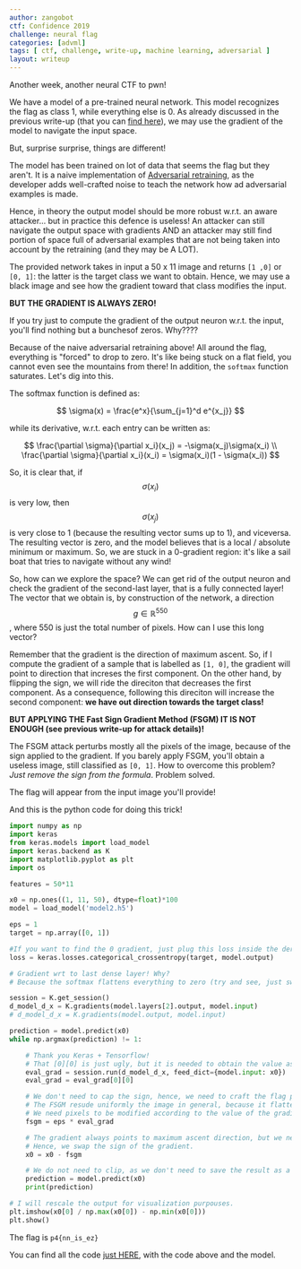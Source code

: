 ```yaml
---
author: zangobot
ctf: Confidence 2019
challenge: neural flag
categories: [advml]
tags: [ ctf, challenge, write-up, machine learning, adversarial ]
layout: writeup
---
```


<script type="text/javascript" src="http://cdn.mathjax.org/mathjax/latest/MathJax.js?config=TeX-AMS-MML_HTMLorMML"></script>

Another week, another neural CTF to pwn!

We have a model of a pre-trained neural network. This model recognizes the flag as class 1, while everything else is 0.
As already discussed in the previous write-up (that you can [find here](/advml/2019/03/10/facesafe.html)), we may use the gradient of the model to navigate the input space.

But, surprise surprise, things are different!

The model has been trained on lot of data that seems the flag but they aren't.
It is a naive implementation of [Adversarial retraining](https://arxiv.org/pdf/1702.06280.pdf), as the developer adds well-crafted noise to teach the network how ad adversarial examples is made.

Hence, in theory the output model should be more robust w.r.t. an aware attacker... but in practice this defence is useless!
An attacker can still navigate the output space with gradients AND an attacker may still find portion of space full of adversarial examples that are not being taken into account by the retraining (and they may be A LOT).

The provided network takes in input a 50 x 11 image and returns ```[1 ,0]``` or ```[0, 1]```: the latter is the target class we want to obtain.
Hence, we may use a black image and see how the gradient toward that class modifies the input.

**BUT THE GRADIENT IS ALWAYS ZERO!**

If you try just to compute the gradient of the output neuron w.r.t. the input, you'll find nothing but a bunchesof zeros.
Why????

Because of the naive adversarial retraining above! All around the flag, everything is "forced" to drop to zero.
It's like being stuck on a flat field, you cannot even see the mountains from there!
In addition, the ```softmax``` function saturates. Let's dig into this.

The softmax function is defined as:

$$
\sigma(x) = \frac{e^x}{\sum_{j=1}^d e^{x_j}}
$$

while its derivative, w.r.t. each entry can be written as:

$$
\frac{\partial \sigma}{\partial x_i}(x_j) = -\sigma(x_j)\sigma(x_i)
\\
\frac{\partial \sigma}{\partial x_i}(x_i) = \sigma(x_i)(1 - \sigma(x_i))
$$

So, it is clear that, if $$\sigma(x_i)$$ is very low, then $$\sigma(x_j)$$ is very close to 1 (because the resulting vector sums up to 1), and viceversa.
The resulting vector is zero, and the model believes that is a local / absolute minimum or maximum.
So, we are stuck in a 0-gradient region: it's like a sail boat that tries to navigate without any wind!

So, how can we explore the space?
We can get rid of the output neuron and check the gradient of the second-last layer, that is a fully connected layer!
The vector that we obtain is, by construction of the network, a direction $$g \in \mathbb{R}^{550}$$, where 550 is just the total number of pixels.
How can I use this long vector?

Remember that the gradient is the direction of maximum ascent.
So, if I compute the gradient of a sample that is labelled as ```[1, 0]```, the gradient will point to direction that increses the first component.
On the other hand, by flipping the sign, we will ride the direciton that decreases the first component.
As a consequence, following this direciton will increase the second component: **we have out direction towards the target class!**

**BUT APPLYING THE Fast Sign Gradient Method (FSGM) IT IS NOT ENOUGH (see previous write-up for attack details)!**

The FSGM attack perturbs mostly all the pixels of the image, because of the sign applied to the gradient.
If you barely apply FSGM, you'll obtain a useless image, still classified as ```[0, 1]```.
How to overcome this problem?
*Just remove the sign from the formula*. Problem solved.

The flag will appear from the input image you'll provide!

And this is the python code for doing this trick!

```python
import numpy as np
import keras
from keras.models import load_model
import keras.backend as K
import matplotlib.pyplot as plt
import os

features = 50*11

x0 = np.ones((1, 11, 50), dtype=float)*100
model = load_model('model2.h5')

eps = 1
target = np.array([0, 1])

#If you want to find the 0 gradient, just plug this loss inside the derivative.
loss = keras.losses.categorical_crossentropy(target, model.output)

# Gradient wrt to last dense layer! Why?
# Because the softmax flattens everything to zero (try and see, just swap the definitions)

session = K.get_session()
d_model_d_x = K.gradients(model.layers[2].output, model.input)
# d_model_d_x = K.gradients(model.output, model.input)

prediction = model.predict(x0)
while np.argmax(prediction) != 1:

    # Thank you Keras + Tensorflow!
    # That [0][0] is just ugly, but it is needed to obtain the value as an array.
    eval_grad = session.run(d_model_d_x, feed_dict={model.input: x0})
    eval_grad = eval_grad[0][0]

    # We don't need to cap the sign, hence, we need to craft the flag point.
    # The FSGM resude uniformly the image in general, because it flattens the gradient to barely +/-1.
    # We need pixels to be modified according to the value of the gradient in their position.
    fsgm = eps * eval_grad

    # The gradient always points to maximum ascent direction, but we need to minimize.
    # Hence, we swap the sign of the gradient.
    x0 = x0 - fsgm

    # We do not need to clip, as we don't need to save the result as a regular image.
    prediction = model.predict(x0)
    print(prediction)

# I will rescale the output for visualization purpouses.
plt.imshow(x0[0] / np.max(x0[0]) - np.min(x0[0]))
plt.show()
```
The flag is `p4{nn_is_ez}`

You can find all the code [just HERE](/downloads/writeups/Confidence2019/neuralflag/neuralflag.zip), with the code above and the model.
